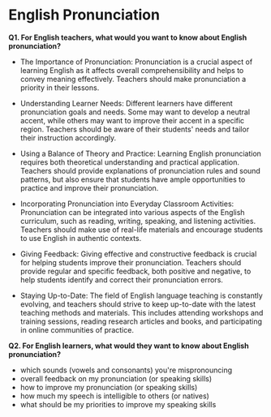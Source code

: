 # English Pronunciation

**Q1. For English teachers, what would you want to know about English pronunciation?**  

+ The Importance of Pronunciation: Pronunciation is a crucial aspect of learning English as it affects overall comprehensibility and helps to convey meaning effectively. Teachers should make pronunciation a priority in their lessons.

+ Understanding Learner Needs: Different learners have different pronunciation goals and needs. Some may want to develop a neutral accent, while others may want to improve their accent in a specific region. Teachers should be aware of their students' needs and tailor their instruction accordingly.

+ Using a Balance of Theory and Practice: Learning English pronunciation requires both theoretical understanding and practical application. Teachers should provide explanations of pronunciation rules and sound patterns, but also ensure that students have ample opportunities to practice and improve their pronunciation.

+ Incorporating Pronunciation into Everyday Classroom Activities: Pronunciation can be integrated into various aspects of the English curriculum, such as reading, writing, speaking, and listening activities. Teachers should make use of real-life materials and encourage students to use English in authentic contexts.

+ Giving Feedback: Giving effective and constructive feedback is crucial for helping students improve their pronunciation. Teachers should provide regular and specific feedback, both positive and negative, to help students identify and correct their pronunciation errors.

+ Staying Up-to-Date: The field of English language teaching is constantly evolving, and teachers should strive to keep up-to-date with the latest teaching methods and materials. This includes attending workshops and training sessions, reading research articles and books, and participating in online communities of practice.

**Q2. For English learners, what would they want to know about English pronunciation?**  

+ which sounds (vowels and consonants) you're mispronouncing
+ overall feedback on my pronunciation (or speaking skills) 
+ how to improve my pronunciation (or speaking skills)
+ how much my speech is intelligible to others (or natives)
+ what should be my priorities to improve my speaking skills  


